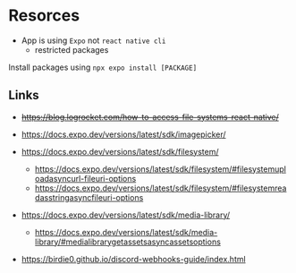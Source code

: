 # Resorces

- App is using `Expo` not `react native cli`
  - restricted packages

Install packages using `npx expo install [PACKAGE]`

## Links

- ~~https://blog.logrocket.com/how-to-access-file-systems-react-native/~~
- https://docs.expo.dev/versions/latest/sdk/imagepicker/
- https://docs.expo.dev/versions/latest/sdk/filesystem/
  - https://docs.expo.dev/versions/latest/sdk/filesystem/#filesystemuploadasyncurl-fileuri-options
  - https://docs.expo.dev/versions/latest/sdk/filesystem/#filesystemreadasstringasyncfileuri-options
- https://docs.expo.dev/versions/latest/sdk/media-library/
  - https://docs.expo.dev/versions/latest/sdk/media-library/#medialibrarygetassetsasyncassetsoptions

- https://birdie0.github.io/discord-webhooks-guide/index.html